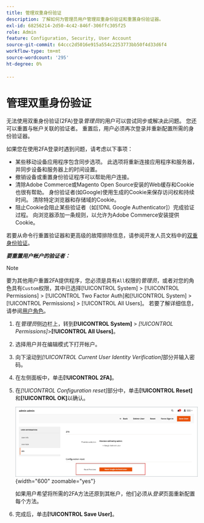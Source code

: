 ```yaml
---
title: 管理双重身份验证
description: 了解如何为管理员用户管理双重身份验证和重置身份验证器。
exl-id: 68256214-2d50-4c42-846f-306ffc305f25
role: Admin
feature: Configuration, Security, User Account
source-git-commit: 64ccc2d5016e915a554c2253773bb50f4d33d6f4
workflow-type: tm+mt
source-wordcount: '295'
ht-degree: 0%

---
```


# 管理双重身份验证

无法使用双重身份验证(2FA)登录&#x200B;_管理员_&#x200B;的用户可以尝试同步或解决此问题。 您还可以重置与帐户关联的验证者。 重置后，用户必须再次登录并重新配置所需的身份验证器。

如果您在使用2FA登录时遇到问题，请考虑以下事项：

- 某些移动设备应用程序包含同步选项。 此选项将重新连接应用程序和服务器，并同步设备和服务器上的时间设置。
- 撤销设备或重置身份验证程序可以帮助用户连接。
- 清除Adobe Commerce或Magento Open Source安装的Web缓存和Cookie也很有帮助。 身份验证者(如Google)使用生成的Cookie来保存访问权和持续时间。 清除特定浏览器和存储域的Cookie。
- 阻止Cookie会阻止某些验证者（如[!DNL Google Authenticator]）完成验证过程。 向浏览器添加一条规则，以允许为Adobe Commerce安装提供Cookie。

若要从命令行重置验证器和更高级的故障排除信息，请参阅开发人员文档中的[双重身份验证](https://developer.adobe.com/commerce/testing/functional-testing-framework/two-factor-authentication/)。

**_要重置用户帐户的验证者：_**

>[!NOTE]
>
>要为其他用户重置2FA提供程序，您必须是具有`All`权限的&#x200B;_管理员_，或者对您的角色具有`Custom`权限，其中已选择[!UICONTROL System] > [!UICONTROL Permissions] > [!UICONTROL Two Factor Auth]和[!UICONTROL System] > [!UICONTROL Permissions] > [!UICONTROL All Users]。 若要了解详细信息，请参阅[用户角色](permissions-user-roles.md)。

1. 在&#x200B;_管理员_&#x200B;侧边栏上，转到&#x200B;**[!UICONTROL System]** > _[!UICONTROL Permissions]_>**[!UICONTROL All Users]**。

1. 选择用户并在编辑模式下打开帐户。

1. 向下滚动到&#x200B;_[!UICONTROL Current User Identity Verification]_&#x200B;部分并输入密码。

1. 在左侧面板中，单击&#x200B;**[!UICONTROL 2FA]**。

1. 在&#x200B;_[!UICONTROL Configuration reset]_&#x200B;部分中，单击&#x200B;**[!UICONTROL Reset]**&#x200B;和&#x200B;**[!UICONTROL OK]**&#x200B;以确认。

   ![用户帐户 — 启用2FA](./assets/admin-2fa-config-reset-providers.png){width="600" zoomable="yes"}

   如果用户希望将所需的2FA方法还原到其帐户，他们必须从&#x200B;_登录_&#x200B;页面重新配置每个方法。

1. 完成后，单击&#x200B;**[!UICONTROL Save User]**。
